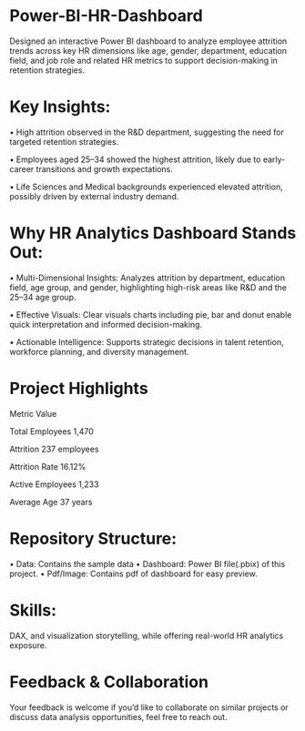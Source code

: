 # Power-BI-HR-Dashboard
Designed an interactive Power BI dashboard to analyze employee attrition trends across key HR dimensions like age, gender, department, education field, and job role and related HR metrics to support decision-making in retention strategies.

# Key Insights:
• High attrition observed in the R&D department, suggesting the need for targeted retention strategies.

• Employees aged 25–34 showed the highest attrition, likely due to early-career transitions and growth expectations.

• Life Sciences and Medical backgrounds experienced elevated attrition, possibly driven by external industry demand.

# Why HR Analytics Dashboard Stands Out:

•	Multi-Dimensional Insights: Analyzes attrition by department, education field, age group, and gender, highlighting high-risk areas like R&D and the 25–34 age group.

•	Effective Visuals: Clear visuals charts including pie, bar and donut enable quick interpretation and informed decision-making.

•	Actionable Intelligence: Supports strategic decisions in talent retention, workforce planning, and diversity management.

# Project Highlights	
 Metric	                Value

 Total Employees	       1,470

 Attrition  	           237 employees 

 Attrition Rate          16.12%

 Active Employees	       1,233

 Average Age	           37 years

# Repository Structure: 
•	Data: Contains the sample data
•	Dashboard: Power BI file(.pbix) of this project.
•	Pdf/Image: Contains pdf of dashboard for easy preview.


# Skills: 
DAX, and visualization storytelling, while offering real-world HR analytics exposure.

# Feedback & Collaboration
Your feedback is welcome if you’d like to collaborate on similar projects or discuss data analysis opportunities, feel free to reach out.

